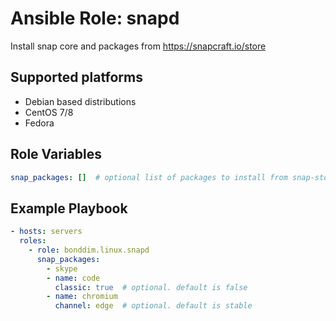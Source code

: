 # Ansible Role: snapd

Install snap core and packages from https://snapcraft.io/store

## Supported platforms
* Debian based distributions
* CentOS 7/8
* Fedora

## Role Variables
```yaml
snap_packages: []  # optional list of packages to install from snap-store
```

## Example Playbook
```yaml
- hosts: servers
  roles:
    - role: bonddim.linux.snapd
      snap_packages:
        - skype
        - name: code
          classic: true  # optional. default is false
        - name: chromium
          channel: edge  # optional. default is stable
```
